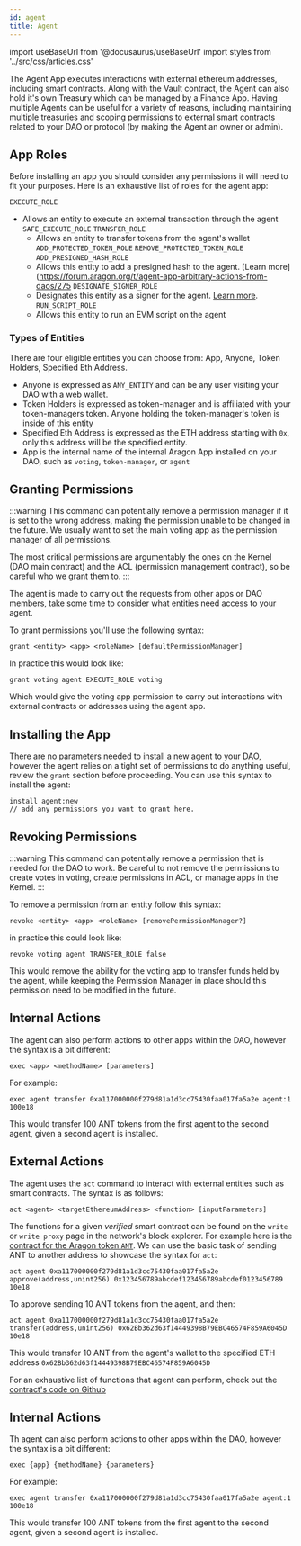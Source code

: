 ```yaml
---
id: agent
title: Agent
---
```

import useBaseUrl from '@docusaurus/useBaseUrl'
import styles from '../src/css/articles.css'

The Agent App executes interactions with external ethereum addresses, including smart contracts. Along with the Vault contract, the Agent can also hold it's own Treasury which can be managed by a Finance App. Having multiple Agents can be useful for a variety of reasons, including maintaining multiple treasuries and scoping permissions to external smart contracts related to your DAO or protocol (by making the Agent an owner or admin).


## App Roles

Before installing an app you should consider any permissions it will need to fit your purposes. Here is an exhaustive list of roles for the agent app:

`EXECUTE_ROLE` 
 - Allows an entity to execute an external transaction through the agent
`SAFE_EXECUTE_ROLE`
`TRANSFER_ROLE`
    - Allows an entity to transfer tokens from the agent's wallet
`ADD_PROTECTED_TOKEN_ROLE`
`REMOVE_PROTECTED_TOKEN_ROLE`
`ADD_PRESIGNED_HASH_ROLE`
    - Allows this entity to add a presigned hash to the agent. [Learn more](https://forum.aragon.org/t/agent-app-arbitrary-actions-from-daos/275 
`DESIGNATE_SIGNER_ROLE`
    - Designates this entity as a signer for the agent. [Learn more](https://forum.aragon.org/t/agent-app-arbitrary-actions-from-daos/275).
`RUN_SCRIPT_ROLE`
    - Allows this entity to run an EVM script on the agent

### Types of Entities

There are four eligible entities you can choose from: App, Anyone, Token Holders, Specified Eth Address.

- Anyone is expressed as `ANY_ENTITY` and can be any user visiting your DAO with a web wallet.
- Token Holders is expressed as token-manager and is affiliated with your token-managers token. Anyone holding the token-manager's token is inside of this entity
- Specified Eth Address is expressed as the ETH address starting with `0x`, only this address will be the specified entity.
- App is the internal name of the internal Aragon App installed on your DAO, such as `voting`, `token-manager`, or `agent`

## Granting Permissions

:::warning
This command can potentially remove a permission manager if it is set to the wrong address, making the permission unable to be changed in the future. We usually want to set the main voting app as the permission manager of all permissions.

The most critical permissions are argumentably the ones on the Kernel (DAO main contract) and the ACL (permission management contract), so be careful who we grant them to.
:::

The agent is made to carry out the requests from other apps or DAO members, take some time to consider what entities need access to your agent.

To grant permissions you'll use the following syntax:

`grant <entity> <app> <roleName> [defaultPermissionManager]`

In practice this would look like:

`grant voting agent EXECUTE_ROLE voting`

Which would give the voting app permission to carry out interactions with external contracts or addresses using the agent app.

## Installing the App

There are no parameters needed to install a new agent to your DAO, however the agent relies on a tight set of permissions to do anything useful, review the `grant` section before proceeding. You can use this syntax to install the agent:

```
install agent:new
// add any permissions you want to grant here.
```

## Revoking Permissions

:::warning
 This command can potentially remove a permission that is needed for the DAO to work. Be careful to not remove the permissions to create votes in voting, create permissions in ACL, or manage apps in the Kernel.
:::

To remove a permission from an entity follow this syntax:

`revoke <entity> <app> <roleName> [removePermissionManager?]`

in practice this could look like:

`revoke voting agent TRANSFER_ROLE false`

This would remove the ability for the voting app to transfer funds held by the agent, while keeping the Permission Manager in place should this permission need to be modified in the future.

## Internal Actions
The agent can also perform actions to other apps within the DAO, however the syntax is a bit different:

`exec <app> <methodName> [parameters]`

For example:

`exec agent transfer 0xa117000000f279d81a1d3cc75430faa017fa5a2e agent:1 100e18`

This would transfer 100 ANT tokens from the first agent to the second agent, given a second agent is installed.

## External Actions
The agent uses the `act` command to interact with external entities such as smart contracts. The syntax is as follows:

`act <agent> <targetEthereumAddress> <function> [inputParameters]`

The functions for a given *verified* smart contract can be found on the `write` or `write proxy` page in the network's block explorer. For example here is the [contract for the Aragon token `ANT`](https://etherscan.io/token/0xa117000000f279d81a1d3cc75430faa017fa5a2e#writeContract). We can use the basic task of sending ANT to another address to showcase the syntax for `act`:

`act agent 0xa117000000f279d81a1d3cc75430faa017fa5a2e approve(address,unint256) 0x123456789abcdef123456789abcdef0123456789 10e18`

To approve sending 10 ANT tokens from the agent, and then:

`act agent 0xa117000000f279d81a1d3cc75430faa017fa5a2e transfer(address,unint256) 0x62Bb362d63f14449398B79EBC46574F859A6045D 10e18`

This would transfer 10 ANT from the agent's wallet to the specified ETH address `0x62Bb362d63f14449398B79EBC46574F859A6045D`

For an exhaustive list of functions that agent can perform, check out the [contract's code on Github](https://github.com/aragon/aragon-apps/blob/master/apps/agent/contracts/Agent.sol)

## Internal Actions
Th agent can also perform actions to other apps within the DAO, however the syntax is a bit different:

`exec {app} {methodName} {parameters}`

For example:

`exec agent transfer 0xa117000000f279d81a1d3cc75430faa017fa5a2e agent:1 100e18`

This would transfer 100 ANT tokens from the first agent to the second agent, given a second agent is installed.